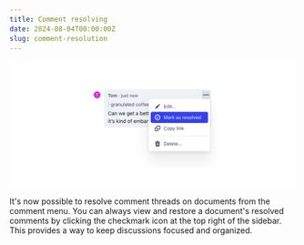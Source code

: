 ```yaml
---
title: Comment resolving
date: 2024-08-04T00:00:00Z
slug: comment-resolution
---
```


![Comment resolving](/images/comment-resolving.png)

It's now possible to resolve comment threads on documents from the comment menu. You can always view and restore a document's
resolved comments by clicking the checkmark icon at the top right of the sidebar. This provides a way to keep discussions focused
and organized.
